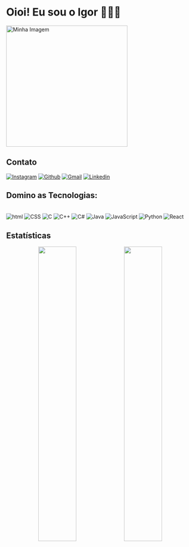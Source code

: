 # Oioi! Eu sou o Igor 👋🏽🤠
<img src="https://github.com/IgorXF/Minha-Imagem/blob/main/eu.png" alt="Minha Imagem" width="325" height="325">

## Contato
[![Instagram](https://img.shields.io/badge/Instagram-E4405F?style=for-the-badge&logo=instagram&logoColor=white)](https://www.instagram.com/xisto.igor/)
[![Github](https://img.shields.io/badge/GitHub-100000?style=for-the-badge&logo=github&logoColor=white)](https://github.com/IgorXF)
[![Gmail](https://img.shields.io/badge/Gmail-D14836?style=for-the-badge&logo=gmail&logoColor=white)](mailto:igorhs2004@gmail.com)
[![Linkedin](    https://img.shields.io/badge/LinkedIn-0077B5?style=for-the-badge&logo=linkedin&logoColor=white)](https://www.linkedin.com/in/igor-xisto-ferreira-2810822a6?utm_source=share&utm_campaign=share_via&utm_content=profile&utm_medium=android_app)



## Domino as  Tecnologias:
<div style="display: inline_block"><br/>
    <img align="center" alt="html" src="https://img.shields.io/badge/HTML5-E34F26?style=for-the-badge&logo=html5&logoColor=white" />
    <img align="center" alt="CSS" src="https://img.shields.io/badge/CSS3-1572B6?style=for-the-badge&logo=css3&logoColor=white" />
    <img align="center" alt="C" src="https://img.shields.io/badge/C-00599C?style=for-the-badge&logo=c&logoColor=white" />
    <img align="center" alt="C++" src="https://img.shields.io/badge/C%2B%2B-00599C?style=for-the-badge&logo=c%2B%2B&logoColor=white" />
    <img align="center" alt="C#" src="https://img.shields.io/badge/C%23-239120?style=for-the-badge&logo=c-sharp&logoColor=white" />
    <img align="center" alt="Java" src="https://img.shields.io/badge/Java-ED8B00?style=for-the-badge&logo=openjdk&logoColor=white" />
    <img align="center" alt="JavaScript" src="https://img.shields.io/badge/JavaScript-323330?style=for-the-badge&logo=javascript&logoColor=F7DF1E" />
    <img align="center" alt="Python" src="https://img.shields.io/badge/Python-14354C?style=for-the-badge&logo=python&logoColor=white" />
    <img align="center" alt="React" src="https://img.shields.io/badge/React-20232A?style=for-the-badge&logo=react&logoColor=61DAFB" />
</div>

## Estatísticas
<p align="center">
 <img src="https://github-readme-stats.vercel.app/api?username=IgorXF&show_icons=true&theme=radical" width="45%" />
 <img src="https://github-readme-stats.vercel.app/api/top-langs/?username=IgorXF&layout=compact&bg_color=141321" width="45%" />
</p>


